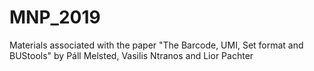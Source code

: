 # MNP_2019
Materials associated with the paper "The Barcode, UMI, Set format and BUStools" by Páll Melsted, Vasilis Ntranos and Lior Pachter
